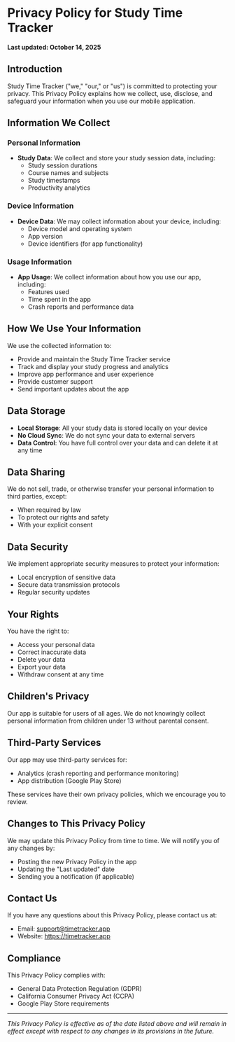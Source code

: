 # Privacy Policy for Study Time Tracker

**Last updated: October 14, 2025**

## Introduction

Study Time Tracker ("we," "our," or "us") is committed to protecting your privacy. This Privacy Policy explains how we collect, use, disclose, and safeguard your information when you use our mobile application.

## Information We Collect

### Personal Information
- **Study Data**: We collect and store your study session data, including:
  - Study session durations
  - Course names and subjects
  - Study timestamps
  - Productivity analytics

### Device Information
- **Device Data**: We may collect information about your device, including:
  - Device model and operating system
  - App version
  - Device identifiers (for app functionality)

### Usage Information
- **App Usage**: We collect information about how you use our app, including:
  - Features used
  - Time spent in the app
  - Crash reports and performance data

## How We Use Your Information

We use the collected information to:
- Provide and maintain the Study Time Tracker service
- Track and display your study progress and analytics
- Improve app performance and user experience
- Provide customer support
- Send important updates about the app

## Data Storage

- **Local Storage**: All your study data is stored locally on your device
- **No Cloud Sync**: We do not sync your data to external servers
- **Data Control**: You have full control over your data and can delete it at any time

## Data Sharing

We do not sell, trade, or otherwise transfer your personal information to third parties, except:
- When required by law
- To protect our rights and safety
- With your explicit consent

## Data Security

We implement appropriate security measures to protect your information:
- Local encryption of sensitive data
- Secure data transmission protocols
- Regular security updates

## Your Rights

You have the right to:
- Access your personal data
- Correct inaccurate data
- Delete your data
- Export your data
- Withdraw consent at any time

## Children's Privacy

Our app is suitable for users of all ages. We do not knowingly collect personal information from children under 13 without parental consent.

## Third-Party Services

Our app may use third-party services for:
- Analytics (crash reporting and performance monitoring)
- App distribution (Google Play Store)

These services have their own privacy policies, which we encourage you to review.

## Changes to This Privacy Policy

We may update this Privacy Policy from time to time. We will notify you of any changes by:
- Posting the new Privacy Policy in the app
- Updating the "Last updated" date
- Sending you a notification (if applicable)

## Contact Us

If you have any questions about this Privacy Policy, please contact us at:
- Email: support@timetracker.app
- Website: https://timetracker.app

## Compliance

This Privacy Policy complies with:
- General Data Protection Regulation (GDPR)
- California Consumer Privacy Act (CCPA)
- Google Play Store requirements

---

*This Privacy Policy is effective as of the date listed above and will remain in effect except with respect to any changes in its provisions in the future.*
